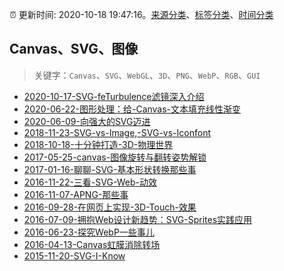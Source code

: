:alarm_clock: 更新时间: 2020-10-18 19:47:16。[来源分类](../README.md)、[标签分类](../TAGS.md)、[时间分类](../TIMELINE.md)

## Canvas、SVG、图像


> 关键字：`Canvas`、`SVG`、`WebGL`、`3D`、`PNG`、`WebP`、`RGB`、`GUI`



- [2020-10-17-SVG-feTurbulence滤镜深入介绍](https://www.zhangxinxu.com/wordpress/2020/10/svg-feturbulence/) 
- [2020-06-22-图形处理：给-Canvas-文本填充线性渐变](https://aotu.io/notes/2020/06/22/linearGradient/) 
- [2020-06-09-向强大的SVG迈进](https://aotu.io/notes/2020/06/09/strong-svg/) 
- [2018-11-23-SVG-vs-Image,-SVG-vs-Iconfont](https://aotu.io/notes/2018/11/23/SVG_vs_Image_vs_iconfont/) 
- [2018-10-18-十分钟打造-3D-物理世界](https://aotu.io/notes/2018/10/18/cannonjs/) 
- [2017-05-25-canvas-图像旋转与翻转姿势解锁](https://aotu.io/notes/2017/05/25/canvas-img-rotate-and-flip/) 
- [2017-01-16-聊聊-SVG-基本形状转换那些事](https://aotu.io/notes/2017/01/16/base-shapes-to-path/) 
- [2016-11-22-三看-SVG-Web-动效](https://aotu.io/notes/2016/11/22/SVG_Web_Animation/) 
- [2016-11-07-APNG-那些事](https://aotu.io/notes/2016/11/07/apng/) 
- [2016-09-28-在网页上实现-3D-Touch-效果](https://aotu.io/notes/2016/09/28/3d-touch/) 
- [2016-07-09-拥抱Web设计新趋势：SVG-Sprites实践应用](https://aotu.io/notes/2016/07/09/SVG-Symbol-component-practice/) 
- [2016-06-23-探究WebP一些事儿](https://aotu.io/notes/2016/06/23/explore-something-of-webp/) 
- [2016-04-13-Canvas虹膜消除转场](https://aotu.io/notes/2016/04/13/Iris-Wipe/) 
- [2015-11-20-SVG-I-Know](https://aotu.io/notes/2015/11/20/svg-I-know/) 
